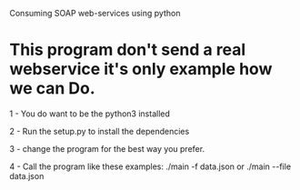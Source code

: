 Consuming SOAP web-services using python

# This program don't send a real webservice it's only example how we can Do.

 1 - You do want to be the python3 installed
 
 2 - Run the setup.py to install the dependencies
 
 3 - change the program for the best way you prefer.
 
 4 - Call the program like these examples: ./main -f data.json or ./main --file data.json

